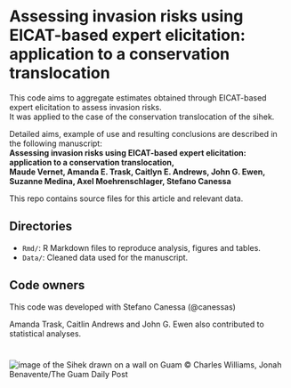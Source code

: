 # Assessing invasion risks using EICAT-based expert elicitation: application to a conservation translocation

This code aims to aggregate estimates obtained through EICAT-based expert elicitation to assess invasion risks.  
It was applied to the case of the conservation translocation of the sihek.  

Detailed aims, example of use and resulting conclusions are described in the following manuscript:  
**Assessing invasion risks using EICAT-based expert elicitation: application to a conservation translocation,   
Maude Vernet, Amanda E. Trask, Caitlyn E. Andrews, John G. Ewen, Suzanne Medina, Axel Moehrenschlager, Stefano Canessa**


This repo contains source files for this article and relevant data.

## Directories

- `Rmd/`: R Markdown files to reproduce analysis, figures and tables.
- `Data/`: Cleaned data used for the manuscript.

## Code owners

This code was developed with Stefano Canessa (@canessas)  

Amanda Trask, Caitlin Andrews and John G. Ewen also contributed to statistical analyses.
#
![image of the Sihek drawn on a wall on Guam](https://bloximages.newyork1.vip.townnews.com/postguam.com/content/tncms/assets/v3/editorial/c/2b/c2bc974e-8350-11ed-8af0-ef6ec3933b4c/63a696a056fa2.image.jpg?resize=1280%2C854)
© Charles Williams, Jonah Benavente/The Guam Daily Post
